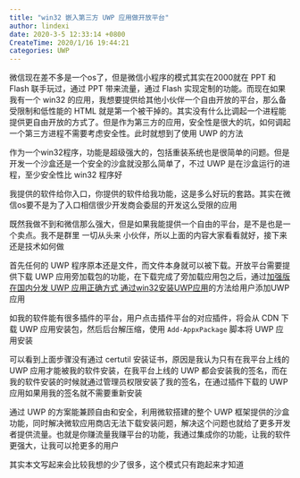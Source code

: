 ```yaml
---
title: "win32 嵌入第三方 UWP 应用做开放平台"
author: lindexi
date: 2020-3-5 12:33:14 +0800
CreateTime: 2020/1/16 19:44:21
categories: UWP
---
```


微信现在差不多是一个os了，但是微信小程序的模式其实在2000就在 PPT 和 Flash 联手玩过，通过 PPT 带来流量，通过 Flash 实现定制的功能。而现在如果我有一个 win32 的应用，我想要提供给其他小伙伴一个自由开放的平台，那么备受限制和低性能的 HTML 就是第一个被干掉的。其实没有什么比调起一个进程能提供更自由开放的方式了。但是作为第三方的应用，安全性是很大的坑，如何调起一个第三方进程不需要考虑安全性。此时就想到了使用 UWP 的方法

<!--more-->


<!-- CreateTime:2020/1/16 19:44:21 -->

<!-- 发布 -->

作为一个win32程序，功能是超级强大的，包括重装系统也是很简单的问题。但是开发一个沙盒还是一个安全的沙盒就没那么简单了，不过 UWP 是在沙盒运行的进程，至少安全性比 win32 程序好

我提供的软件给你入口，你提供的软件给我功能，这是多么好玩的套路。其实在微信os要不是为了入口相信很少开发商会委屈的开发这么受限的应用

既然我做不到和微信那么强大，但是如果我能提供一个自由的平台，是不是也是一个卖点。我不是群里 一切从头来 小伙伴，所以上面的内容大家看看就好，接下来还是技术如何做

首先任何的 UWP 程序原本还是文件，而文件本身就可以被下载。开放平台需要提供下载 UWP 应用旁加载包的功能，在下载完成了旁加载应用包之后，通过[加强版在国内分发 UWP 应用正确方式 通过win32安装UWP应用](https://blog.lindexi.com/post/%E5%8A%A0%E5%BC%BA%E7%89%88%E5%9C%A8%E5%9B%BD%E5%86%85%E5%88%86%E5%8F%91-UWP-%E5%BA%94%E7%94%A8%E6%AD%A3%E7%A1%AE%E6%96%B9%E5%BC%8F-%E9%80%9A%E8%BF%87win32%E5%AE%89%E8%A3%85UWP%E5%BA%94%E7%94%A8.html )的方法给用户添加UWP应用

如我的软件能有很多插件的平台，用户点击插件平台的对应插件，将会从 CDN 下载 UWP 应用安装包，然后后台解压缩，使用 `Add-AppxPackage` 脚本将 UWP 应用安装

可以看到上面步骤没有通过 certutil 安装证书，原因是我认为只有在我平台上线的 UWP 应用才能被我的软件安装，在我平台上线的 UWP 都会安装我的签名，而在我的软件安装的时候就通过管理员权限安装了我的签名，在通过插件下载的 UWP 应用如果用我的签名就不需要重新安装

通过 UWP 的方案能兼顾自由和安全，利用微软搭建的整个 UWP 框架提供的沙盒功能，同时解决微软应用商店无法下载安装问题，解决这个问题也就给了更多开发者提供流量。也就是你赚流量我赚平台的功能，我通过集成你的功能，让我的软件更强大，让我可以抢更多的用户

其实本文写起来会比较我想的少了很多，这个模式只有跑起来才知道

